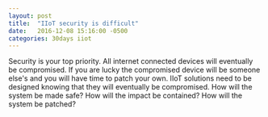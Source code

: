 ```yaml
---
layout: post
title:  "IIoT security is difficult"
date:   2016-12-08 15:16:00 -0500
categories: 30days iiot
---
```

Security is your top priority. All internet connected devices will eventually be compromised. If you are lucky the compromised device will be someone else's and you will have time to patch your own. IIoT solutions need to be designed knowing that they will eventually be compromised. How will the system be made safe? How will the impact be contained? How will the system be patched?